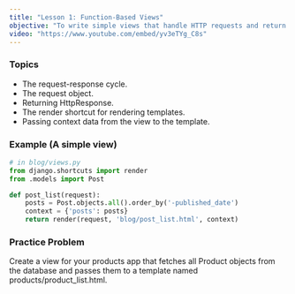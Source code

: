 ```yaml
---
title: "Lesson 1: Function-Based Views"
objective: "To write simple views that handle HTTP requests and return responses."
video: "https://www.youtube.com/embed/yv3eTYg_C8s"
---
```


### Topics

- The request-response cycle.
- The request object.
- Returning HttpResponse.
- The render shortcut for rendering templates.
- Passing context data from the view to the template.

### Example (A simple view)

```python
# in blog/views.py
from django.shortcuts import render
from .models import Post

def post_list(request):
    posts = Post.objects.all().order_by('-published_date')
    context = {'posts': posts}
    return render(request, 'blog/post_list.html', context)
```

### Practice Problem

Create a view for your products app that fetches all Product objects from the database and passes them to a template named products/product_list.html.
